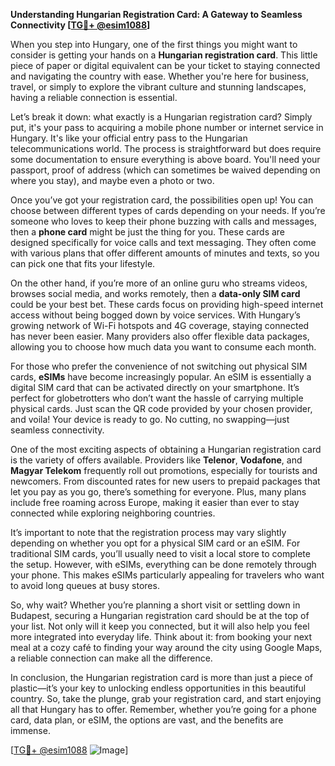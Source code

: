 **Understanding Hungarian Registration Card: A Gateway to Seamless Connectivity [[TG💪+ @esim1088](https://t.me/s/esim1088)]**

When you step into Hungary, one of the first things you might want to consider is getting your hands on a **Hungarian registration card**. This little piece of paper or digital equivalent can be your ticket to staying connected and navigating the country with ease. Whether you're here for business, travel, or simply to explore the vibrant culture and stunning landscapes, having a reliable connection is essential.

Let’s break it down: what exactly is a Hungarian registration card? Simply put, it's your pass to acquiring a mobile phone number or internet service in Hungary. It's like your official entry pass to the Hungarian telecommunications world. The process is straightforward but does require some documentation to ensure everything is above board. You'll need your passport, proof of address (which can sometimes be waived depending on where you stay), and maybe even a photo or two. 

Once you’ve got your registration card, the possibilities open up! You can choose between different types of cards depending on your needs. If you’re someone who loves to keep their phone buzzing with calls and messages, then a **phone card** might be just the thing for you. These cards are designed specifically for voice calls and text messaging. They often come with various plans that offer different amounts of minutes and texts, so you can pick one that fits your lifestyle.

On the other hand, if you’re more of an online guru who streams videos, browses social media, and works remotely, then a **data-only SIM card** could be your best bet. These cards focus on providing high-speed internet access without being bogged down by voice services. With Hungary’s growing network of Wi-Fi hotspots and 4G coverage, staying connected has never been easier. Many providers also offer flexible data packages, allowing you to choose how much data you want to consume each month.

For those who prefer the convenience of not switching out physical SIM cards, **eSIMs** have become increasingly popular. An eSIM is essentially a digital SIM card that can be activated directly on your smartphone. It’s perfect for globetrotters who don’t want the hassle of carrying multiple physical cards. Just scan the QR code provided by your chosen provider, and voila! Your device is ready to go. No cutting, no swapping—just seamless connectivity.

One of the most exciting aspects of obtaining a Hungarian registration card is the variety of offers available. Providers like **Telenor**, **Vodafone**, and **Magyar Telekom** frequently roll out promotions, especially for tourists and newcomers. From discounted rates for new users to prepaid packages that let you pay as you go, there’s something for everyone. Plus, many plans include free roaming across Europe, making it easier than ever to stay connected while exploring neighboring countries.

It’s important to note that the registration process may vary slightly depending on whether you opt for a physical SIM card or an eSIM. For traditional SIM cards, you’ll usually need to visit a local store to complete the setup. However, with eSIMs, everything can be done remotely through your phone. This makes eSIMs particularly appealing for travelers who want to avoid long queues at busy stores.

So, why wait? Whether you’re planning a short visit or settling down in Budapest, securing a Hungarian registration card should be at the top of your list. Not only will it keep you connected, but it will also help you feel more integrated into everyday life. Think about it: from booking your next meal at a cozy café to finding your way around the city using Google Maps, a reliable connection can make all the difference.

In conclusion, the Hungarian registration card is more than just a piece of plastic—it’s your key to unlocking endless opportunities in this beautiful country. So, take the plunge, grab your registration card, and start enjoying all that Hungary has to offer. Remember, whether you’re going for a phone card, data plan, or eSIM, the options are vast, and the benefits are immense.

[[TG💪+ @esim1088](https://t.me/s/esim1088) ![Image](https://i.postimg.cc/Y0z9fWf4/image.png)]